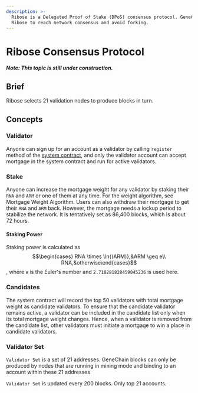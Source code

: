 ```yaml
---
description: >-
  Ribose is a Delegated Proof of Stake (DPoS) consensus protocol. GeneChain uses
  Ribose to reach network consensus and avoid forking.
---
```


# Ribose Consensus Protocol

_**Note: This topic is still under construction.**_

## Brief

Ribose selects 21 validation nodes to produce blocks in turn.

## Concepts

### Validator

Anyone can sign up for an account as a validator by calling `register` method of the [system contract](https://github.com/genechain-io/system-contract/blob/master/contracts/Ribose.sol), and only the validator account can accept mortgage in the system contract and run for active validators.

### Stake

Anyone can increase the mortgage weight for any validator by staking their `RNA` and `ARM` or one of them at any time. For the weight algorithm, see Mortgage Weight Algorithm. Users can also withdraw their mortgage to get their `RNA` and `ARM` back. However, the mortgage needs a lockup period to stabilize the network. It is tentatively set as 86,400 blocks, which is about 72 hours.

#### Staking Power

Staking power is calculated as $$\begin{cases} RNA \times \ln{(ARM)},&ARM \geq e\\ RNA,&otherwise\end{cases}$$ , where `e` is the Euler's number and `2.718281828459045236` is used here.

### Candidates

The system contract will record the top 50 validators with total mortgage weight as candidate validators. To ensure that the candidate validator remains active, a validator can be included in the candidate list only when its total mortgage weight changes. Hence, when a validator is removed from the candidate list, other validators must initiate a mortgage to win a place in candidate validators.

### Validator Set

`Validator Set` is a set of 21 addresses. GeneChain blocks can only be produced by nodes that are running in mining mode and binding to an account within these 21 addresses

`Validator Set` is updated every 200 blocks. Only top 21 accounts.

